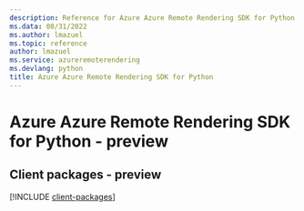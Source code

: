 ```yaml
---
description: Reference for Azure Azure Remote Rendering SDK for Python
ms.data: 08/31/2022
ms.author: lmazuel
ms.topic: reference
author: lmazuel
ms.service: azureremoterendering
ms.devlang: python
title: Azure Azure Remote Rendering SDK for Python
---
```

# Azure Azure Remote Rendering SDK for Python - preview

## Client packages - preview
[!INCLUDE [client-packages](azure-remote-rendering-client-index.md)]